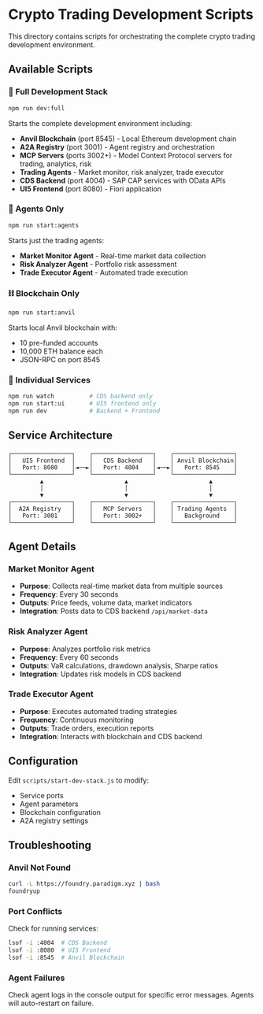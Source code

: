 # Crypto Trading Development Scripts

This directory contains scripts for orchestrating the complete crypto trading development environment.

## Available Scripts

### 🚀 Full Development Stack
```bash
npm run dev:full
```
Starts the complete development environment including:
- **Anvil Blockchain** (port 8545) - Local Ethereum development chain
- **A2A Registry** (port 3001) - Agent registry and orchestration
- **MCP Servers** (ports 3002+) - Model Context Protocol servers for trading, analytics, risk
- **Trading Agents** - Market monitor, risk analyzer, trade executor
- **CDS Backend** (port 4004) - SAP CAP services with OData APIs
- **UI5 Frontend** (port 8080) - Fiori application

### 🤖 Agents Only
```bash
npm run start:agents
```
Starts just the trading agents:
- **Market Monitor Agent** - Real-time market data collection
- **Risk Analyzer Agent** - Portfolio risk assessment
- **Trade Executor Agent** - Automated trade execution

### ⛓️ Blockchain Only
```bash
npm run start:anvil
```
Starts local Anvil blockchain with:
- 10 pre-funded accounts
- 10,000 ETH balance each
- JSON-RPC on port 8545

### 🔧 Individual Services
```bash
npm run watch          # CDS backend only
npm run start:ui       # UI5 frontend only
npm run dev            # Backend + Frontend
```

## Service Architecture

```
┌─────────────────┐    ┌─────────────────┐    ┌─────────────────┐
│   UI5 Frontend  │    │   CDS Backend   │    │ Anvil Blockchain│
│   Port: 8080    │◄──►│   Port: 4004    │◄──►│   Port: 8545    │
└─────────────────┘    └─────────────────┘    └─────────────────┘
         ▲                       ▲                       ▲
         │                       │                       │
         ▼                       ▼                       ▼
┌─────────────────┐    ┌─────────────────┐    ┌─────────────────┐
│  A2A Registry   │    │   MCP Servers   │    │ Trading Agents  │
│   Port: 3001    │    │   Port: 3002+   │    │   Background    │
└─────────────────┘    └─────────────────┘    └─────────────────┘
```

## Agent Details

### Market Monitor Agent
- **Purpose**: Collects real-time market data from multiple sources
- **Frequency**: Every 30 seconds
- **Outputs**: Price feeds, volume data, market indicators
- **Integration**: Posts data to CDS backend `/api/market-data`

### Risk Analyzer Agent
- **Purpose**: Analyzes portfolio risk metrics
- **Frequency**: Every 60 seconds
- **Outputs**: VaR calculations, drawdown analysis, Sharpe ratios
- **Integration**: Updates risk models in CDS backend

### Trade Executor Agent
- **Purpose**: Executes automated trading strategies
- **Frequency**: Continuous monitoring
- **Outputs**: Trade orders, execution reports
- **Integration**: Interacts with blockchain and CDS backend

## Configuration

Edit `scripts/start-dev-stack.js` to modify:
- Service ports
- Agent parameters
- Blockchain configuration
- A2A registry settings

## Troubleshooting

### Anvil Not Found
```bash
curl -L https://foundry.paradigm.xyz | bash
foundryup
```

### Port Conflicts
Check for running services:
```bash
lsof -i :4004  # CDS Backend
lsof -i :8080  # UI5 Frontend
lsof -i :8545  # Anvil Blockchain
```

### Agent Failures
Check agent logs in the console output for specific error messages. Agents will auto-restart on failure.
